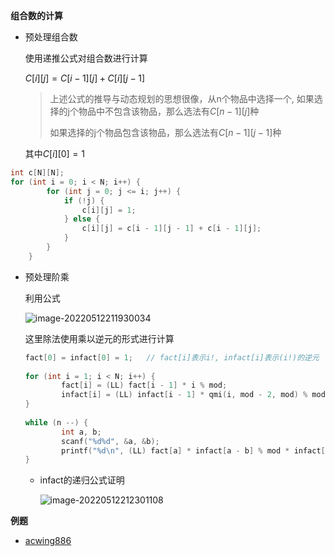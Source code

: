 **组合数的计算**

- 预处理组合数

  使用递推公式对组合数进行计算

  $C[i][j] = C[i - 1][j] + C[i][j - 1]$

  > 上述公式的推导与动态规划的思想很像，从n个物品中选择一个, 如果选择的j个物品中不包含该物品，那么选法有$C[n - 1][j]$种
  >
  > 如果选择的j个物品包含该物品，那么选法有$C[n - 1][j - 1]$种

  其中$C[i][0] = 1$

```cpp
int c[N][N];
for (int i = 0; i < N; i++) {
        for (int j = 0; j <= i; j++) {
            if (!j) {
                c[i][j] = 1;
            } else {
                c[i][j] = c[i - 1][j - 1] + c[i - 1][j];
            }
        }
    }
```

- 预处理阶乘

  利用公式

  ![image-20220512211930034](https://cdn.jsdelivr.net/gh/liver0377/images@main/img/image-20220512211930034.png)

  这里除法使用乘以逆元的形式进行计算

  ```cpp
  fact[0] = infact[0] = 1;   // fact[i]表示i!, infact[i]表示(i!)的逆元
      
  for (int i = 1; i < N; i++) {
          fact[i] = (LL) fact[i - 1] * i % mod;
          infact[i] = (LL) infact[i - 1] * qmi(i, mod - 2, mod) % mod;  // 使用快速幂求逆元
  }
      
  while (n --) {
          int a, b;
          scanf("%d%d", &a, &b);
          printf("%d\n", (LL) fact[a] * infact[a - b] % mod * infact[b] % mod);  // 及时取模
  }
  ```

  - infact的递归公式证明

    ![image-20220512212301108](https://cdn.jsdelivr.net/gh/liver0377/images@main/img/image-20220512212301108.png)



**例题**

- [acwing886](https://www.acwing.com/problem/content/888/)




